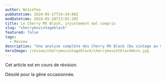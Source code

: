 ```yaml
---
author: No1ceTea
pubDatetime: 2024-05-27T14:34:06Z
modDatetime: 2024-05-28T13:02:20Z
title: Le Cherry MX Black, injustement mal compris
slug: "cherrymxvintageblack"
featured: false
tags:
  - Review
description: "Une analyse complète des Cherry MX Black (Du vintage au moderne)."
heroImage: /review/cherrymxvintageblack/cherrymxvintblackHero.jpg
---
```


Cet article est en cours de révision.

Désolé pour la gêne occasionnée.
